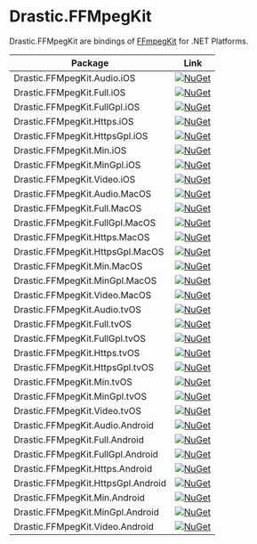 # Drastic.FFMpegKit

Drastic.FFMpegKit are bindings of [FFmpegKit](https://github.com/arthenica/ffmpeg-kit) for .NET Platforms.

| Package | Link|
|------------|-----|
| Drastic.FFMpegKit.Audio.iOS   | [![NuGet](https://img.shields.io/nuget/vpre/Drastic.FFMpegKit.Audio.iOS.svg?label=NuGet)](https://www.nuget.org/packages/Drastic.FFMpegKit.Audio.iOS) |
| Drastic.FFMpegKit.Full.iOS   | [![NuGet](https://img.shields.io/nuget/vpre/Drastic.FFMpegKit.Full.iOS.svg?label=NuGet)](https://www.nuget.org/packages/Drastic.FFMpegKit.Full.iOS) |
| Drastic.FFMpegKit.FullGpl.iOS   | [![NuGet](https://img.shields.io/nuget/vpre/Drastic.FFMpegKit.FullGpl.iOS.svg?label=NuGet)](https://www.nuget.org/packages/Drastic.FFMpegKit.FullGpl.iOS) |
| Drastic.FFMpegKit.Https.iOS   | [![NuGet](https://img.shields.io/nuget/vpre/Drastic.FFMpegKit.Https.iOS.svg?label=NuGet)](https://www.nuget.org/packages/Drastic.FFMpegKit.Https.iOS) |
| Drastic.FFMpegKit.HttpsGpl.iOS   | [![NuGet](https://img.shields.io/nuget/vpre/Drastic.FFMpegKit.HttpsGpl.iOS.svg?label=NuGet)](https://www.nuget.org/packages/Drastic.FFMpegKit.HttpsGpl.iOS) |
| Drastic.FFMpegKit.Min.iOS   | [![NuGet](https://img.shields.io/nuget/vpre/Drastic.FFMpegKit.Min.iOS.svg?label=NuGet)](https://www.nuget.org/packages/Drastic.FFMpegKit.Min.iOS) |
| Drastic.FFMpegKit.MinGpl.iOS   | [![NuGet](https://img.shields.io/nuget/vpre/Drastic.FFMpegKit.MinGpl.iOS.svg?label=NuGet)](https://www.nuget.org/packages/Drastic.FFMpegKit.MinGpl.iOS) |
| Drastic.FFMpegKit.Video.iOS   | [![NuGet](https://img.shields.io/nuget/vpre/Drastic.FFMpegKit.Video.iOS.svg?label=NuGet)](https://www.nuget.org/packages/Drastic.FFMpegKit.Video.iOS) |
| Drastic.FFMpegKit.Audio.MacOS   | [![NuGet](https://img.shields.io/nuget/vpre/Drastic.FFMpegKit.Audio.MacOS.svg?label=NuGet)](https://www.nuget.org/packages/Drastic.FFMpegKit.Audio.MacOS) |
| Drastic.FFMpegKit.Full.MacOS   | [![NuGet](https://img.shields.io/nuget/vpre/Drastic.FFMpegKit.Full.MacOS.svg?label=NuGet)](https://www.nuget.org/packages/Drastic.FFMpegKit.Full.MacOS) |
| Drastic.FFMpegKit.FullGpl.MacOS   | [![NuGet](https://img.shields.io/nuget/vpre/Drastic.FFMpegKit.FullGpl.MacOS.svg?label=NuGet)](https://www.nuget.org/packages/Drastic.FFMpegKit.FullGpl.MacOS) |
| Drastic.FFMpegKit.Https.MacOS   | [![NuGet](https://img.shields.io/nuget/vpre/Drastic.FFMpegKit.Https.MacOS.svg?label=NuGet)](https://www.nuget.org/packages/Drastic.FFMpegKit.Https.MacOS) |
| Drastic.FFMpegKit.HttpsGpl.MacOS   | [![NuGet](https://img.shields.io/nuget/vpre/Drastic.FFMpegKit.HttpsGpl.MacOS.svg?label=NuGet)](https://www.nuget.org/packages/Drastic.FFMpegKit.HttpsGpl.MacOS) |
| Drastic.FFMpegKit.Min.MacOS   | [![NuGet](https://img.shields.io/nuget/vpre/Drastic.FFMpegKit.Min.MacOS.svg?label=NuGet)](https://www.nuget.org/packages/Drastic.FFMpegKit.Min.MacOS) |
| Drastic.FFMpegKit.MinGpl.MacOS   | [![NuGet](https://img.shields.io/nuget/vpre/Drastic.FFMpegKit.MinGpl.MacOS.svg?label=NuGet)](https://www.nuget.org/packages/Drastic.FFMpegKit.MinGpl.MacOS) |
| Drastic.FFMpegKit.Video.MacOS   | [![NuGet](https://img.shields.io/nuget/vpre/Drastic.FFMpegKit.Video.MacOS.svg?label=NuGet)](https://www.nuget.org/packages/Drastic.FFMpegKit.Video.MacOS) |
| Drastic.FFMpegKit.Audio.tvOS   | [![NuGet](https://img.shields.io/nuget/vpre/Drastic.FFMpegKit.Audio.tvOS.svg?label=NuGet)](https://www.nuget.org/packages/Drastic.FFMpegKit.Audio.tvOS) |
| Drastic.FFMpegKit.Full.tvOS   | [![NuGet](https://img.shields.io/nuget/vpre/Drastic.FFMpegKit.Full.tvOS.svg?label=NuGet)](https://www.nuget.org/packages/Drastic.FFMpegKit.Full.tvOS) |
| Drastic.FFMpegKit.FullGpl.tvOS   | [![NuGet](https://img.shields.io/nuget/vpre/Drastic.FFMpegKit.FullGpl.tvOS.svg?label=NuGet)](https://www.nuget.org/packages/Drastic.FFMpegKit.FullGpl.tvOS) |
| Drastic.FFMpegKit.Https.tvOS   | [![NuGet](https://img.shields.io/nuget/vpre/Drastic.FFMpegKit.Https.tvOS.svg?label=NuGet)](https://www.nuget.org/packages/Drastic.FFMpegKit.Https.tvOS) |
| Drastic.FFMpegKit.HttpsGpl.tvOS   | [![NuGet](https://img.shields.io/nuget/vpre/Drastic.FFMpegKit.HttpsGpl.tvOS.svg?label=NuGet)](https://www.nuget.org/packages/Drastic.FFMpegKit.HttpsGpl.tvOS) |
| Drastic.FFMpegKit.Min.tvOS   | [![NuGet](https://img.shields.io/nuget/vpre/Drastic.FFMpegKit.Min.tvOS.svg?label=NuGet)](https://www.nuget.org/packages/Drastic.FFMpegKit.Min.tvOS) |
| Drastic.FFMpegKit.MinGpl.tvOS   | [![NuGet](https://img.shields.io/nuget/vpre/Drastic.FFMpegKit.MinGpl.tvOS.svg?label=NuGet)](https://www.nuget.org/packages/Drastic.FFMpegKit.MinGpl.tvOS) |
| Drastic.FFMpegKit.Video.tvOS   | [![NuGet](https://img.shields.io/nuget/vpre/Drastic.FFMpegKit.Video.tvOS.svg?label=NuGet)](https://www.nuget.org/packages/Drastic.FFMpegKit.Video.tvOS) |
| Drastic.FFMpegKit.Audio.Android   | [![NuGet](https://img.shields.io/nuget/vpre/Drastic.FFMpegKit.Audio.Android.svg?label=NuGet)](https://www.nuget.org/packages/Drastic.FFMpegKit.Audio.Android) |
| Drastic.FFMpegKit.Full.Android   | [![NuGet](https://img.shields.io/nuget/vpre/Drastic.FFMpegKit.Full.Android.svg?label=NuGet)](https://www.nuget.org/packages/Drastic.FFMpegKit.Full.Android) |
| Drastic.FFMpegKit.FullGpl.Android   | [![NuGet](https://img.shields.io/nuget/vpre/Drastic.FFMpegKit.FullGpl.Android.svg?label=NuGet)](https://www.nuget.org/packages/Drastic.FFMpegKit.FullGpl.Android) |
| Drastic.FFMpegKit.Https.Android   | [![NuGet](https://img.shields.io/nuget/vpre/Drastic.FFMpegKit.Https.Android.svg?label=NuGet)](https://www.nuget.org/packages/Drastic.FFMpegKit.Https.Android) |
| Drastic.FFMpegKit.HttpsGpl.Android   | [![NuGet](https://img.shields.io/nuget/vpre/Drastic.FFMpegKit.HttpsGpl.Android.svg?label=NuGet)](https://www.nuget.org/packages/Drastic.FFMpegKit.HttpsGpl.Android) |
| Drastic.FFMpegKit.Min.Android   | [![NuGet](https://img.shields.io/nuget/vpre/Drastic.FFMpegKit.Min.Android.svg?label=NuGet)](https://www.nuget.org/packages/Drastic.FFMpegKit.Min.Android) |
| Drastic.FFMpegKit.MinGpl.Android   | [![NuGet](https://img.shields.io/nuget/vpre/Drastic.FFMpegKit.MinGpl.Android.svg?label=NuGet)](https://www.nuget.org/packages/Drastic.FFMpegKit.MinGpl.Android) |
| Drastic.FFMpegKit.Video.Android   | [![NuGet](https://img.shields.io/nuget/vpre/Drastic.FFMpegKit.Video.Android.svg?label=NuGet)](https://www.nuget.org/packages/Drastic.FFMpegKit.Video.Android) |